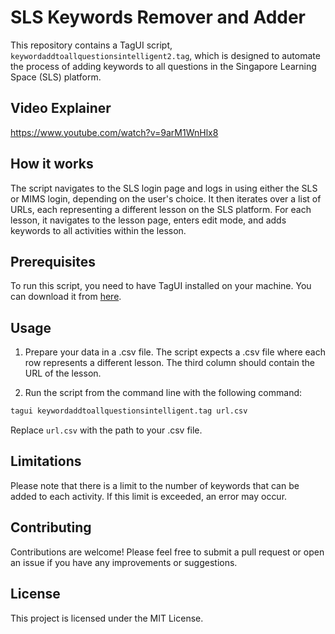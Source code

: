 # SLS Keywords Remover and Adder

This repository contains a TagUI script, `keywordaddtoallquestionsintelligent2.tag`, which is designed to automate the process of adding keywords to all questions in the Singapore Learning Space (SLS) platform.

## Video Explainer
https://www.youtube.com/watch?v=9arM1WnHlx8 

## How it works

The script navigates to the SLS login page and logs in using either the SLS or MIMS login, depending on the user's choice. It then iterates over a list of URLs, each representing a different lesson on the SLS platform. For each lesson, it navigates to the lesson page, enters edit mode, and adds keywords to all activities within the lesson.

## Prerequisites

To run this script, you need to have TagUI installed on your machine. You can download it from [here](https://github.com/kelaberetiv/TagUI).

## Usage

1. Prepare your data in a .csv file. The script expects a .csv file where each row represents a different lesson. The third column should contain the URL of the lesson.

2. Run the script from the command line with the following command:

```bash
tagui keywordaddtoallquestionsintelligent.tag url.csv
```

Replace `url.csv` with the path to your .csv file.

## Limitations

Please note that there is a limit to the number of keywords that can be added to each activity. If this limit is exceeded, an error may occur.

## Contributing

Contributions are welcome! Please feel free to submit a pull request or open an issue if you have any improvements or suggestions.

## License

This project is licensed under the MIT License.
